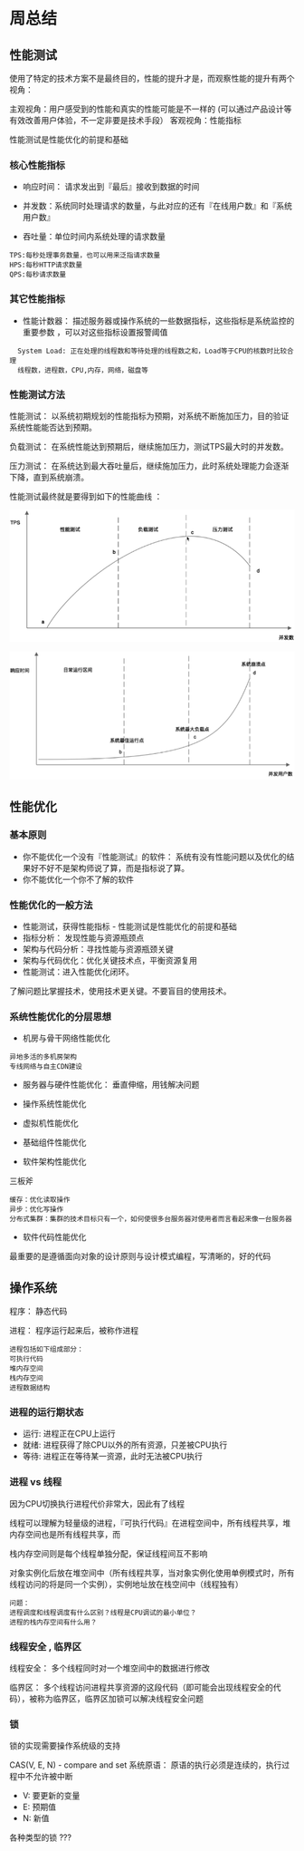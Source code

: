 # 周总结

## 性能测试

使用了特定的技术方案不是最终目的，性能的提升才是，而观察性能的提升有两个视角：

主观视角：用户感受到的性能和真实的性能可能是不一样的 (可以通过产品设计等有效改善用户体验，不一定非要是技术手段）
客观视角：性能指标

性能测试是性能优化的前提和基础



### 核心性能指标

- 响应时间： 请求发出到『最后』接收到数据的时间

- 并发数：系统同时处理请求的数量，与此对应的还有『在线用户数』和『系统用户数』

- 吞吐量：单位时间内系统处理的请求数量

```
TPS:每秒处理事务数量，也可以用来泛指请求数量
HPS:每秒HTTP请求数量
QPS:每秒请求数量
```

### 其它性能指标

- 性能计数器： 描述服务器或操作系统的一些数据指标，这些指标是系统监控的重要参数 ，可以对这些指标设置报警阈值

```
  System Load: 正在处理的线程数和等待处理的线程数之和，Load等于CPU的核数时比较合理
  线程数，进程数，CPU,内存，网络，磁盘等
```
  
### 性能测试方法

性能测试： 以系统初期规划的性能指标为预期，对系统不断施加压力，目的验证系统性能能否达到预期。

负载测试： 在系统性能达到预期后，继续施加压力，测试TPS最大时的并发数。

压力测试： 在系统达到最大吞吐量后，继续施加压力，此时系统处理能力会逐渐下降，直到系统崩溃。


性能测试最终就是要得到如下的性能曲线 ：

![性能曲线](diagrams/性能曲线-1.png)

![性能曲线](diagrams/性能曲线-2.png)


## 性能优化

### 基本原则 

- 你不能优化一个没有『性能测试』的软件： 系统有没有性能问题以及优化的结果好不好不是架构师说了算，而是指标说了算。
- 你不能优化一个你不了解的软件



### 性能优化的一般方法

- 性能测试，获得性能指标 - 性能测试是性能优化的前提和基础
- 指标分析： 发现性能与资源瓶颈点
- 架构与代码分析：寻找性能与资源瓶颈关键
- 架构与代码优化：优化关键技术点，平衡资源复用
- 性能测试：进入性能优化闭环。


了解问题比掌握技术，使用技术更关键。不要盲目的使用技术。


### 系统性能优化的分层思想

- 机房与骨干网络性能优化

```
异地多活的多机房架构
专线网络与自主CDN建设
```

- 服务器与硬件性能优化： 垂直伸缩，用钱解决问题

- 操作系统性能优化

- 虚拟机性能优化

- 基础组件性能优化

- 软件架构性能优化

三板斧

```
缓存：优化读取操作
异步：优化写操作
分布式集群：集群的技术目标只有一个，如何使很多台服务器对使用者而言看起来像一台服务器
```


- 软件代码性能优化

最重要的是遵循面向对象的设计原则与设计模式编程，写清晰的，好的代码



## 操作系统

程序： 静态代码

进程： 程序运行起来后，被称作进程

```
进程包括如下组成部分：
可执行代码
堆内存空间
栈内存空间
进程数据结构
```



### 进程的运行期状态

- 运行: 进程正在CPU上运行
- 就绪: 进程获得了除CPU以外的所有资源，只差被CPU执行
- 等待: 进程正在等待某一资源，此时无法被CPU执行



### 进程 vs 线程

因为CPU切换执行进程代价非常大，因此有了线程

线程可以理解为轻量级的进程，『可执行代码』在进程空间中，所有线程共享，堆内存空间也是所有线程共享，而

栈内存空间则是每个线程单独分配，保证线程间互不影响

对象实例化后放在堆空间中（所有线程共享，当对象实例化使用单例模式时，所有线程访问的将是同一个实例），实例地址放在栈空间中（线程独有）



```
问题：
进程调度和线程调度有什么区别？线程是CPU调试的最小单位？
进程的栈内存空间有什么用？
```



### 线程安全 , 临界区

线程安全： 多个线程同时对一个堆空间中的数据进行修改

临界区： 多个线程访问进程共享资源的这段代码（即可能会出现线程安全的代码），被称为临界区，临界区加锁可以解决线程安全问题



### 锁

锁的实现需要操作系统级的支持

CAS(V, E, N) - compare and set 系统原语： 原语的执行必须是连续的，执行过程中不允许被中断

- V: 要更新的变量
- E: 预期值
- N: 新值

各种类型的锁 ???



